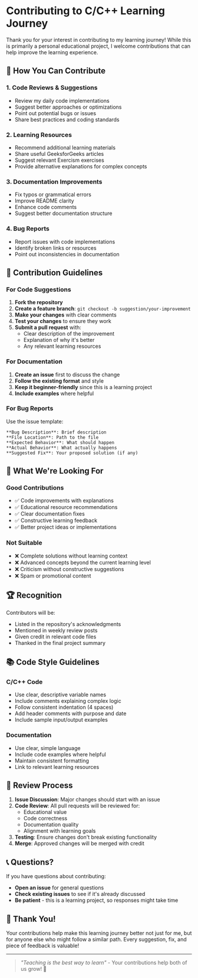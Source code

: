 # Contributing to C/C++ Learning Journey

Thank you for your interest in contributing to my learning journey! While this is primarily a personal educational project, I welcome contributions that can help improve the learning experience.

## 🤝 How You Can Contribute

### 1. Code Reviews & Suggestions
- Review my daily code implementations
- Suggest better approaches or optimizations
- Point out potential bugs or issues
- Share best practices and coding standards

### 2. Learning Resources
- Recommend additional learning materials
- Share useful GeeksforGeeks articles
- Suggest relevant Exercism exercises
- Provide alternative explanations for complex concepts

### 3. Documentation Improvements
- Fix typos or grammatical errors
- Improve README clarity
- Enhance code comments
- Suggest better documentation structure

### 4. Bug Reports
- Report issues with code implementations
- Identify broken links or resources
- Point out inconsistencies in documentation

## 📝 Contribution Guidelines

### For Code Suggestions
1. **Fork the repository**
2. **Create a feature branch**: `git checkout -b suggestion/your-improvement`
3. **Make your changes** with clear comments
4. **Test your changes** to ensure they work
5. **Submit a pull request** with:
   - Clear description of the improvement
   - Explanation of why it's better
   - Any relevant learning resources

### For Documentation
1. **Create an issue** first to discuss the change
2. **Follow the existing format** and style
3. **Keep it beginner-friendly** since this is a learning project
4. **Include examples** where helpful

### For Bug Reports
Use the issue template:
```
**Bug Description**: Brief description
**File Location**: Path to the file
**Expected Behavior**: What should happen
**Actual Behavior**: What actually happens
**Suggested Fix**: Your proposed solution (if any)
```

## 🎯 What We're Looking For

### Good Contributions
- ✅ Code improvements with explanations
- ✅ Educational resource recommendations
- ✅ Clear documentation fixes
- ✅ Constructive learning feedback
- ✅ Better project ideas or implementations

### Not Suitable
- ❌ Complete solutions without learning context
- ❌ Advanced concepts beyond the current learning level
- ❌ Criticism without constructive suggestions
- ❌ Spam or promotional content

## 🏆 Recognition

Contributors will be:
- Listed in the repository's acknowledgments
- Mentioned in weekly review posts
- Given credit in relevant code files
- Thanked in the final project summary

## 📚 Code Style Guidelines

### C/C++ Code
- Use clear, descriptive variable names
- Include comments explaining complex logic
- Follow consistent indentation (4 spaces)
- Add header comments with purpose and date
- Include sample input/output examples

### Documentation
- Use clear, simple language
- Include code examples where helpful
- Maintain consistent formatting
- Link to relevant learning resources

## 🔄 Review Process

1. **Issue Discussion**: Major changes should start with an issue
2. **Code Review**: All pull requests will be reviewed for:
   - Educational value
   - Code correctness
   - Documentation quality
   - Alignment with learning goals
3. **Testing**: Ensure changes don't break existing functionality
4. **Merge**: Approved changes will be merged with credit

## 📞 Questions?

If you have questions about contributing:
- **Open an issue** for general questions
- **Check existing issues** to see if it's already discussed
- **Be patient** - this is a learning project, so responses might take time

## 🙏 Thank You!

Your contributions help make this learning journey better not just for me, but for anyone else who might follow a similar path. Every suggestion, fix, and piece of feedback is valuable!

---

> *"Teaching is the best way to learn"* - Your contributions help both of us grow! 🚀